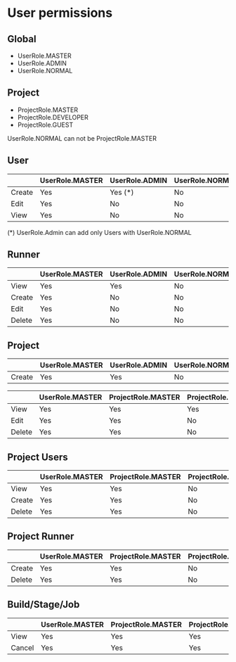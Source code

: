 # User permissions

## Global

* UserRole.MASTER
* UserRole.ADMIN
* UserRole.NORMAL

## Project

* ProjectRole.MASTER
* ProjectRole.DEVELOPER
* ProjectRole.GUEST

UserRole.NORMAL can not be ProjectRole.MASTER

## User

|        | UserRole.MASTER | UserRole.ADMIN | UserRole.NORMAL |
|--------|-----------------|----------------|-----------------|
| Create | Yes             | Yes (*)        | No              |
| Edit   | Yes             | No             | No              |
| View   | Yes             | No             | No              |

(*) UserRole.Admin can add only Users with UserRole.NORMAL

## Runner

|        | UserRole.MASTER | UserRole.ADMIN | UserRole.NORMAL |
|--------|-----------------|----------------|-----------------|
| View   | Yes             | Yes            | No              |
| Create | Yes             | No             | No              |
| Edit   | Yes             | No             | No              |
| Delete | Yes             | No             | No              |

## Project

|        | UserRole.MASTER | UserRole.ADMIN | UserRole.NORMAL |
|--------|-----------------|----------------|-----------------|
| Create | Yes             | Yes            | No              |

|        | UserRole.MASTER | ProjectRole.MASTER | ProjectRole.DEVELOPER | ProjectRole.GUEST |
|--------|-----------------|--------------------|-----------------------|-------------------|
| View   | Yes             | Yes                | Yes                   | Yes               |
| Edit   | Yes             | Yes                | No                    | No                |
| Delete | Yes             | Yes                | No                    | No                |

## Project Users

|        | UserRole.MASTER | ProjectRole.MASTER | ProjectRole.DEVELOPER | ProjectRole.GUEST |
|--------|-----------------|--------------------|-----------------------|-------------------|
| View   | Yes             | Yes                | No                    | No                |
| Create | Yes             | Yes                | No                    | No                |
| Delete | Yes             | Yes                | No                    | No                |

## Project Runner

|        | UserRole.MASTER | ProjectRole.MASTER | ProjectRole.DEVELOPER | ProjectRole.GUEST |
|--------|-----------------|--------------------|-----------------------|-------------------|
| Create | Yes             | Yes                | No                    | No                |
| Delete | Yes             | Yes                | No                    | No                |

## Build/Stage/Job

|        | UserRole.MASTER | ProjectRole.MASTER | ProjectRole.DEVELOPER | ProjectRole.GUEST |
|--------|-----------------|--------------------|-----------------------|-------------------|
| View   | Yes             | Yes                | Yes                   | Yes               |
| Cancel | Yes             | Yes                | Yes                   | No                |
